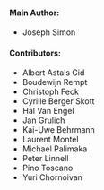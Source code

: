 #### Main Author:
* Joseph Simon


#### Contributors:
* Albert Astals Cid
* Boudewijn Rempt
* Christoph Feck
* Cyrille Berger Skott
* Hal Van Engel
* Jan Grulich
* Kai-Uwe Behrmann
* Laurent Montel
* Michael Palimaka
* Peter Linnell
* Pino Toscano
* Yuri Chornoivan
